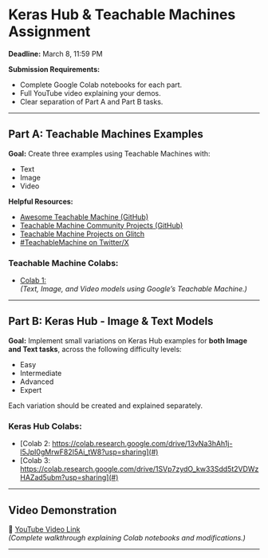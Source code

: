 # Keras Hub & Teachable Machines Assignment

**Deadline:** March 8, 11:59 PM

**Submission Requirements:**
- Complete Google Colab notebooks for each part.
- Full YouTube video explaining your demos.
- Clear separation of Part A and Part B tasks.

---

## Part A: Teachable Machines Examples

**Goal:** Create three examples using Teachable Machines with:
- Text
- Image
- Video

**Helpful Resources:**
- [Awesome Teachable Machine (GitHub)](https://github.com/SashiDo/awesome-teachable-machine)
- [Teachable Machine Community Projects (GitHub)](https://github.com/googlecreativelab/teachablemachine-community/?tab=readme-ov-file)
- [Teachable Machine Projects on Glitch](https://glitch.com/@teachablemachine)
- [#TeachableMachine on Twitter/X](https://x.com/hashtag/teachablemachine)

### Teachable Machine Colabs:
- [Colab 1: ](#)  
  *(Text, Image, and Video models using Google’s Teachable Machine.)*

---

## Part B: Keras Hub - Image & Text Models

**Goal:** Implement small variations on Keras Hub examples for **both Image and Text tasks**, across the following difficulty levels:
- Easy
- Intermediate
- Advanced
- Expert

Each variation should be created and explained separately.

### Keras Hub Colabs:
- [Colab 2: https://colab.research.google.com/drive/13vNa3hAh1j-l5JpI0gMrwF82I5Ai_tW8?usp=sharing](#)
- [Colab 3: https://colab.research.google.com/drive/1SVp7zydO_kw33Sdd5t2VDWzHAZad5ubm?usp=sharing](#)

---

## Video Demonstration

🎥 [YouTube Video Link](#)  
*(Complete walkthrough explaining Colab notebooks and modifications.)*

---
